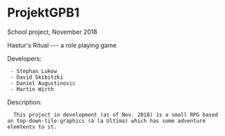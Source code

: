 # ProjektGPB1
School project, November 2018


Hastur's Ritual ---  a role playing game
  
  Developers:
    
     - Stephan Lukow
     - David Skibitzki
     - Daniel Augustinovic
     - Martin Wirth
     
  Description:
      
      This project in development (as of Nov. 2018) is a small RPG based an top-down-tile-graphics (à la Ultima) which has some adventure       elemtents to it. 
     

